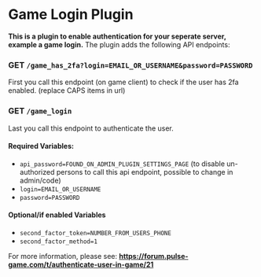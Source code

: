 # **Game Login** Plugin

**This is a plugin to enable authentication for your seperate server, example a game login.**
The plugin adds the following API endpoints:


### GET ```/game_has_2fa?login=EMAIL_OR_USERNAME&password=PASSWORD```
First you call this endpoint (on game client) to check if the user has 2fa enabled. (replace CAPS items in url)


### GET ```/game_login```
Last you call this endpoint to authenticate the user.

#### **Required Variables:**
- ```api_password=FOUND_ON_ADMIN_PLUGIN_SETTINGS_PAGE``` (to disable un-authorized persons to call this api endpoint, possible to change in admin/code)
- ```login=EMAIL_OR_USERNAME```
- ```password=PASSWORD```

#### **Optional/if enabled Variables**
- ```second_factor_token=NUMBER_FROM_USERS_PHONE```
- ```second_factor_method=1```



For more information, please see: **https://forum.pulse-game.com/t/authenticate-user-in-game/21**
